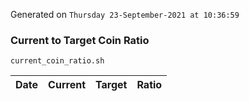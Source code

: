 Generated on `Thursday 23-September-2021 at 10:36:59`

### Current to Target Coin Ratio
`current_coin_ratio.sh`

Date|Current|Target|Ratio
---|---|---|---
